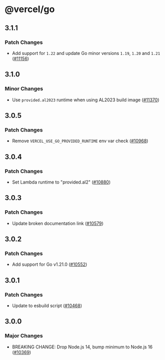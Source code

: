 # @vercel/go

## 3.1.1

### Patch Changes

- Add support for `1.22` and update Go minor versions `1.19`, `1.20` and `1.21` ([#11156](https://github.com/khulnasoft/devkit/pull/11156))

## 3.1.0

### Minor Changes

- Use `provided.al2023` runtime when using AL2023 build image ([#11370](https://github.com/khulnasoft/devkit/pull/11370))

## 3.0.5

### Patch Changes

- Remove `VERCEL_USE_GO_PROVIDED_RUNTIME` env var check ([#10968](https://github.com/khulnasoft/devkit/pull/10968))

## 3.0.4

### Patch Changes

- Set Lambda runtime to "provided.al2" ([#10880](https://github.com/khulnasoft/devkit/pull/10880))

## 3.0.3

### Patch Changes

- Update broken documentation link ([#10579](https://github.com/khulnasoft/devkit/pull/10579))

## 3.0.2

### Patch Changes

- Add support for Go v1.21.0 ([#10552](https://github.com/khulnasoft/devkit/pull/10552))

## 3.0.1

### Patch Changes

- Update to esbuild script ([#10468](https://github.com/khulnasoft/devkit/pull/10468))

## 3.0.0

### Major Changes

- BREAKING CHANGE: Drop Node.js 14, bump minimum to Node.js 16 ([#10369](https://github.com/khulnasoft/devkit/pull/10369))
